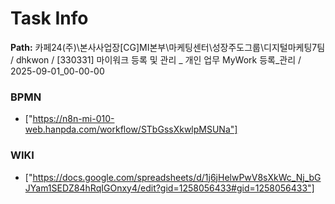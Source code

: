 # Task Info

**Path:** 카페24(주)\본사사업장\[CG]MI본부\마케팅센터\성장주도그룹\디지털마케팅7팀 / dhkwon / [330331] 마이워크 등록 및 관리 _ 개인 업무 MyWork 등록_관리 / 2025-09-01_00-00-00

### BPMN
- ["https://n8n-mi-010-web.hanpda.com/workflow/STbGssXkwlpMSUNa"]

### WIKI
- ["https://docs.google.com/spreadsheets/d/1j6jHelwPwV8sXkWc_Nj_bGJYam1SEDZ84hRqIGOnxy4/edit?gid=1258056433#gid=1258056433"]

